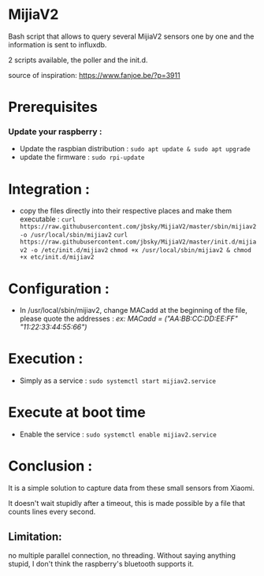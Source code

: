 # MijiaV2

Bash script that allows to query several MijiaV2 sensors one by one and the information is sent to influxdb.

2 scripts available, the poller and the init.d.

source of inspiration: https://www.fanjoe.be/?p=3911


# Prerequisites
### Update your raspberry :
* Update the raspbian distribution : `sudo apt update & sudo apt upgrade`
* update the firmware : `sudo rpi-update`

# Integration :
* copy the files directly into their respective places and make them executable :
`curl https://raw.githubusercontent.com/jbsky/MijiaV2/master/sbin/mijiav2 -o /usr/local/sbin/mijiav2`
`curl https://raw.githubusercontent.com/jbsky/MijiaV2/master/init.d/mijiav2 -o /etc/init.d/mijiav2`
`chmod +x /usr/local/sbin/mijiav2 & chmod +x etc/init.d/mijiav2`

# Configuration :
* In /usr/local/sbin/mijiav2, change MACadd at the beginning of the file, please quote the addresses :
_ex: MACadd = ("AA:BB:CC:DD:EE:FF" "11:22:33:44:55:66")_

# Execution :
* Simply as a service : `sudo systemctl start mijiav2.service`

# Execute at boot time
* Enable the service : `sudo systemctl enable mijiav2.service`

# Conclusion :
It is a simple solution to capture data from these small sensors from Xiaomi.

It doesn't wait stupidly after a timeout, this is made possible by a file that counts lines every second.


## Limitation:
no multiple parallel connection, no threading. Without saying anything stupid, I don't think the raspberry's bluetooth supports it.
